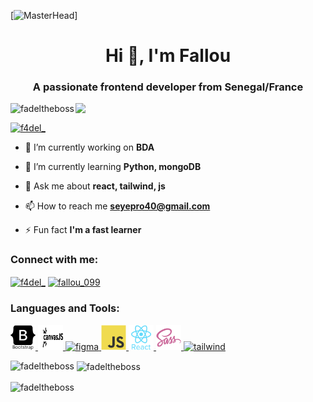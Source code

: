 [![MasterHead](https://user-images.githubusercontent.com/58959408/232639433-cb0aea21-66f0-4508-a771-85e2089c5a87.gif)]
<h1 align="center">Hi 👋, I'm Fallou</h1>
<h3 align="center">A passionate frontend developer from Senegal/France</h3> 

<img width="400" align="right" src="https://mir-s3-cdn-cf.behance.net/project_modules/hd/06f21a161921919.63cd7887d0a70.gif" />
<p align="left"> <img src="https://komarev.com/ghpvc/?username=fadeltheboss&label=Profile%20views&color=0e75b6&style=flat" alt="fadeltheboss" /> </p>

<p align="left"> <a href="https://twitter.com/f4del_" target="blank"><img src="https://img.shields.io/twitter/follow/f4del_?logo=twitter&style=for-the-badge" alt="f4del_" /></a> </p>

- 🔭 I’m currently working on **BDA**

- 🌱 I’m currently learning **Python, mongoDB**

- 💬 Ask me about **react, tailwind, js**

- 📫 How to reach me **seyepro40@gmail.com**

- ⚡ Fun fact **I'm a fast learner**

<h3 align="left">Connect with me:</h3>
<p align="left">
<a href="https://twitter.com/F4llou_" target="blank"><img align="center" src="https://raw.githubusercontent.com/rahuldkjain/github-profile-readme-generator/master/src/images/icons/Social/twitter.svg" alt="f4del_" height="30" width="40" /></a>
<a href="https://instagram.com/fallou_099" target="blank"><img align="center" src="https://raw.githubusercontent.com/rahuldkjain/github-profile-readme-generator/master/src/images/icons/Social/instagram.svg" alt="fallou_099" height="30" width="40" /></a>
</p>

<h3 align="left">Languages and Tools:</h3>
<p align="left"> <a href="https://getbootstrap.com" target="_blank" rel="noreferrer"> <img src="https://raw.githubusercontent.com/devicons/devicon/master/icons/bootstrap/bootstrap-plain-wordmark.svg" alt="bootstrap" width="40" height="40"/> </a> <a href="https://canvasjs.com" target="_blank" rel="noreferrer"> <img src="https://raw.githubusercontent.com/Hardik0307/Hardik0307/master/assets/canvasjs-charts.svg" alt="canvasjs" width="40" height="40"/> </a> <a href="https://www.figma.com/" target="_blank" rel="noreferrer"> <img src="https://www.vectorlogo.zone/logos/figma/figma-icon.svg" alt="figma" width="40" height="40"/> </a> <a href="https://developer.mozilla.org/en-US/docs/Web/JavaScript" target="_blank" rel="noreferrer"> <img src="https://raw.githubusercontent.com/devicons/devicon/master/icons/javascript/javascript-original.svg" alt="javascript" width="40" height="40"/> </a> <a href="https://reactjs.org/" target="_blank" rel="noreferrer"> <img src="https://raw.githubusercontent.com/devicons/devicon/master/icons/react/react-original-wordmark.svg" alt="react" width="40" height="40"/> </a> <a href="https://sass-lang.com" target="_blank" rel="noreferrer"> <img src="https://raw.githubusercontent.com/devicons/devicon/master/icons/sass/sass-original.svg" alt="sass" width="40" height="40"/> </a> <a href="https://tailwindcss.com/" target="_blank" rel="noreferrer"> <img src="https://www.vectorlogo.zone/logos/tailwindcss/tailwindcss-icon.svg" alt="tailwind" width="40" height="40"/> </a> </p>

<p><img align="left" src="https://github-readme-stats.vercel.app/api/top-langs?username=fadeltheboss&show_icons=true&locale=en&layout=compact" alt="fadeltheboss" /></p>

<p>&nbsp;<img align="center" src="https://github-readme-stats.vercel.app/api?username=fadeltheboss&show_icons=true&locale=en" alt="fadeltheboss" /></p>

<p><img align="center" src="https://github-readme-streak-stats.herokuapp.com/?user=fadeltheboss&" alt="fadeltheboss" /></p>
